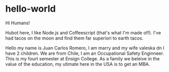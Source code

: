 # hello-world

Hi Humans!

Hubot here, I like Node.js and Coffeescript (that's what I'm made of!).
I've had tacos on the moon and find them far superiori to earth tacos.

Hello my name is Juan Carlos Romero, I am marry and my wife valeska dn I have 2 children.
We are from Chile, I am an Occupational Safety Enginneer. This is my fourt semester at Ensign College.
As a family we beleive in the value of the education, my utimate here in the USA is to get an MBA.
